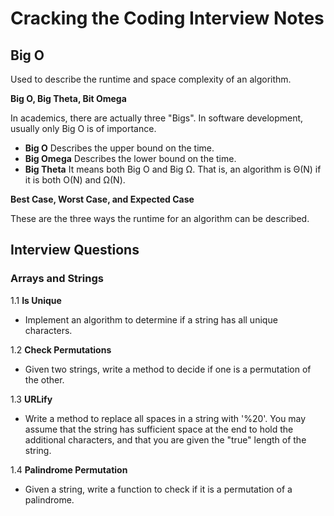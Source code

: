 # Cracking the Coding Interview Notes


## Big O

Used to describe the runtime and space complexity of an algorithm.

**Big O, Big Theta, Bit Omega**

In academics, there are actually three "Bigs". In software development, usually only Big O is of importance.

- **Big O** Describes the upper bound on the time.
- **Big Omega** Describes the lower bound on the time.
- **Big Theta** It means both Big O and Big Ω. That is, an algorithm is Θ(N) if it is both O(N) and Ω(N).

**Best Case, Worst Case, and Expected Case**

These are the three ways the runtime for an algorithm can be described.

## Interview Questions

### Arrays and Strings

1.1 **Is Unique**

- Implement an algorithm to determine if a string has all unique characters.

1.2 **Check Permutations**

- Given two strings, write a method to decide if one is a permutation of the other.

1.3 **URLify**

- Write a method to replace all spaces in a string with '%20'. You may assume that the string has sufficient space at the end to hold the additional characters, and that you are given the "true" length of the string.

1.4 **Palindrome Permutation**

- Given a string, write a function to check if it is a permutation of a palindrome.
